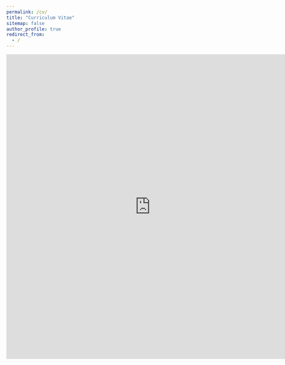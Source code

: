 ```yaml
---
permalink: /cv/
title: "Curriculum Vitae"
sitemap: false
author_profile: true
redirect_from: 
  - /
---
```

<embed src="https://jferrherz.github.io/files/resume_jacobo_ferrer.pdf" type="application/pdf" width='150%' height='800px' />

